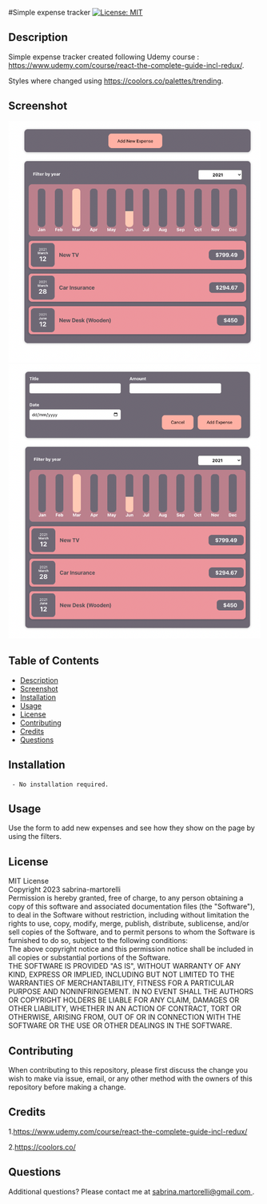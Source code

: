 #Simple expense tracker
[![License: MIT](https://img.shields.io/badge/License-MIT-yellow.svg)](https://opensource.org/licenses/MIT)

## Description

Simple expense tracker created following Udemy course : https://www.udemy.com/course/react-the-complete-guide-incl-redux/.

Styles where changed using https://coolors.co/palettes/trending.

## Screenshot

![screenshot](./src/assets/images/screenshot.png)
![screenshot](./src/assets/images/screenshot2.png)


## Table of Contents   
  - [Description](#description) 
  - [Screenshot](#screenshot) 
  - [Installation](#installation) 
  - [Usage](#usage)
  - [License](#license)
  - [Contributing](#contributing)
  - [Credits](#credits)
  - [Questions](#questions)

##  Installation 

     - No installation required.

##  Usage 

Use  the form to add new expenses and see how they show on the page by using the filters.


##  License 
MIT License   
                        Copyright 2023 sabrina-martorelli   
                        Permission is hereby granted, free of charge, to any person obtaining a copy of this software and associated documentation files (the "Software"), to deal in the Software without restriction, including without limitation the rights to use, copy, modify, merge, publish, distribute, sublicense, and/or sell copies of the Software, and to permit persons to whom the Software is furnished to do so, subject to the following conditions:  
                        The above copyright notice and this permission notice shall be included in all copies or substantial portions of the Software.   
                        THE SOFTWARE IS PROVIDED "AS IS", WITHOUT WARRANTY OF ANY KIND, EXPRESS OR IMPLIED, INCLUDING BUT NOT LIMITED TO THE WARRANTIES OF MERCHANTABILITY, FITNESS FOR A PARTICULAR PURPOSE AND NONINFRINGEMENT. IN NO EVENT SHALL THE AUTHORS OR COPYRIGHT HOLDERS BE LIABLE FOR ANY CLAIM, DAMAGES OR OTHER LIABILITY, WHETHER IN AN ACTION OF CONTRACT, TORT OR OTHERWISE, ARISING FROM, OUT OF OR IN CONNECTION WITH THE SOFTWARE OR THE USE OR OTHER DEALINGS IN THE SOFTWARE.
##  Contributing 
When contributing to this repository, please first discuss the change you wish to make via issue, email, or any other method with the owners of this repository before making a change.

##  Credits

1.https://www.udemy.com/course/react-the-complete-guide-incl-redux/

2.https://coolors.co/

##  Questions

 Additional questions? Please contact me at [sabrina.martorelli@gmail.com ](mailto:sabrina.martorelli@gmail.com).
